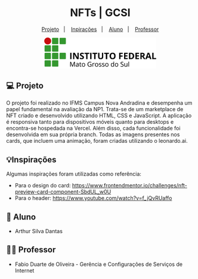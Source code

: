<h1 align="center">
  NFTs | GCSI
</h1>

<p align="center">
  <a href="#-Projeto">Projeto</a>&nbsp;&nbsp;&nbsp;|&nbsp;&nbsp;&nbsp;
  <a href="#-Inspirações">Inpirações</a>&nbsp;&nbsp;&nbsp;|&nbsp;&nbsp;&nbsp;
  <a href="#-Aluno">Aluno</a>&nbsp;&nbsp;&nbsp;|&nbsp;&nbsp;&nbsp;
  <a href="#-Professor">Professor</a>
</p>

<p align="center">
  <img src="https://github.com/Arthur-SD15/PTAS-2-Cadastro-Pessoas/raw/main/logo_ifms.png" width="300px">
</p>

## 💻 Projeto

O projeto foi realizado no IFMS Campus Nova Andradina e desempenha um papel fundamental na avaliação da NP1. Trata-se de um marketplace de NFT criado e desenvolvido utilizando HTML, CSS e JavaScript. A aplicação é responsiva tanto para dispositivos móveis quanto para desktops e encontra-se hospedada na Vercel. Além disso, cada funcionalidade foi desenvolvida em sua própria branch. Todas as imagens presentes nos cards, que incluem uma animação, foram criadas utilizando o leonardo.ai.

## 💡Inspirações

Algumas inspirações foram utilizadas como referência:
- Para o design do card: https://www.frontendmentor.io/challenges/nft-preview-card-component-SbdUL_w0U
- Para o header: https://www.youtube.com/watch?v=f_jQvRUaffo

## 🧑 Aluno

- Arthur Silva Dantas

## 🧑‍🏫 Professor

- Fabio Duarte de Oliveira - Gerência e Configurações de Serviços de Internet
